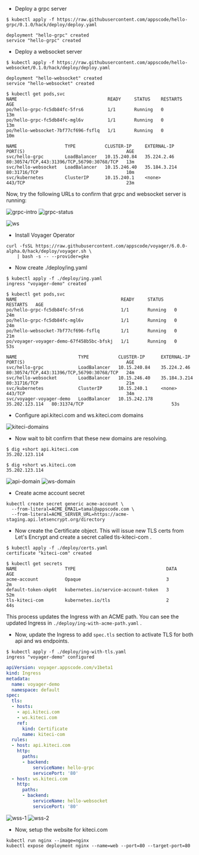 - Deploy a grpc server

```console
$ kubectl apply -f https://raw.githubusercontent.com/appscode/hello-grpc/0.1.0/hack/deploy/deploy.yaml

deployment "hello-grpc" created
service "hello-grpc" created
```

- Deploy a websocket server

```console
$ kubectl apply -f https://raw.githubusercontent.com/appscode/hello-websocket/0.1.0/hack/deploy/deploy.yaml

deployment "hello-websocket" created
service "hello-websocket" created
```


```console
$ kubectl get pods,svc
NAME                                  READY     STATUS    RESTARTS   AGE
po/hello-grpc-fc5db84fc-5frs6         1/1       Running   0          13m
po/hello-grpc-fc5db84fc-mgl6v         1/1       Running   0          13m
po/hello-websocket-7bf77cf696-fsflq   1/1       Running   0          10m

NAME                  TYPE           CLUSTER-IP     EXTERNAL-IP    PORT(S)                                      AGE
svc/hello-grpc        LoadBalancer   10.15.240.84   35.224.2.46    80:30574/TCP,443:31396/TCP,56790:30768/TCP   13m
svc/hello-websocket   LoadBalancer   10.15.246.40   35.184.3.214   80:31716/TCP                                 10m
svc/kubernetes        ClusterIP      10.15.240.1    <none>         443/TCP                                      23m
```

Now, try the following URLs to confirm that grpc and websocket server is running:

![grpc-intro](/images/demo-grpc-intro.png)
![grpc-status](/images/demo-grpc-status.png)

![ws](/images/demo-ws.png)

- Install Voyager Operator
```console
curl -fsSL https://raw.githubusercontent.com/appscode/voyager/6.0.0-alpha.0/hack/deploy/voyager.sh \
    | bash -s -- --provider=gke
```


- Now create ./deploy/ing.yaml

```console
$ kubectl apply -f ./deploy/ing.yaml
ingress "voyager-demo" created

$ kubectl get pods,svc
NAME                                       READY     STATUS    RESTARTS   AGE
po/hello-grpc-fc5db84fc-5frs6              1/1       Running   0          24m
po/hello-grpc-fc5db84fc-mgl6v              1/1       Running   0          24m
po/hello-websocket-7bf77cf696-fsflq        1/1       Running   0          21m
po/voyager-voyager-demo-67f458b5bc-bfskj   1/1       Running   0          53s

NAME                       TYPE           CLUSTER-IP      EXTERNAL-IP      PORT(S)                                      AGE
svc/hello-grpc             LoadBalancer   10.15.240.84    35.224.2.46      80:30574/TCP,443:31396/TCP,56790:30768/TCP   24m
svc/hello-websocket        LoadBalancer   10.15.246.40    35.184.3.214     80:31716/TCP                                 21m
svc/kubernetes             ClusterIP      10.15.240.1     <none>           443/TCP                                      34m
svc/voyager-voyager-demo   LoadBalancer   10.15.242.178   35.202.123.114   80:31374/TCP                                 53s
```


- Configure api.kiteci.com and ws.kiteci.com domains

![kiteci-domains](/images/kiteci-domains.png)


- Now wait to bit confirm that these new domains are resolving.

```console
$ dig +short api.kiteci.com
35.202.123.114

$ dig +short ws.kiteci.com
35.202.123.114
```

![api-domain](/images/api-domain.png)
![ws-domain](/images/ws-domain.png)


- Create acme account secret

```console
kubectl create secret generic acme-account \
  --from-literal=ACME_EMAIL=tamal@appscode.com \
  --from-literal=ACME_SERVER_URL=https://acme-staging.api.letsencrypt.org/directory
```

- Now create the Certificate object. This will issue new TLS certs from Let's Encrypt and create a secret called tls-kiteci-com .

```console
$ kubectl apply -f ./deploy/certs.yaml
certificate "kiteci-com" created

$ kubectl get secrets
NAME                  TYPE                                  DATA      AGE
acme-account          Opaque                                3         2m
default-token-xkp6t   kubernetes.io/service-account-token   3         52m
tls-kiteci-com        kubernetes.io/tls                     2         44s
```

This process updates the Ingress with an ACME path. You can see the updated Ingress in `./deploy/ing-with-acme-path.yaml` .

- Now, update the Ingress to add `spec.tls` section to activate TLS for both api and ws endpoints.

```console
$ kubectl apply -f ./deploy/ing-with-tls.yaml
ingress "voyager-demo" configured
```

```yaml
apiVersion: voyager.appscode.com/v1beta1
kind: Ingress
metadata:
  name: voyager-demo
  namespace: default
spec:
  tls:
  - hosts:
    - api.kiteci.com
    - ws.kiteci.com
    ref:
      kind: Certificate
      name: kiteci-com
  rules:
  - host: api.kiteci.com
    http:
      paths:
      - backend:
          serviceName: hello-grpc
          servicePort: '80'
  - host: ws.kiteci.com
    http:
      paths:
      - backend:
          serviceName: hello-websocket
          servicePort: '80'
```

![wss-1](/images/secure-wss-1.png)
![wss-2](/images/secure-wss-2.png)


- Now, setup the website for kiteci.com

```console
kubectl run nginx --image=nginx
kubectl expose deployment nginx --name=web --port=80 --target-port=80
```

